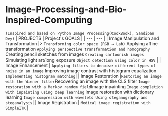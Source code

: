 # Image-Processing-and-Bio-Inspired-Computing
`(Inspired and based on Python Image Processing(CookBook), Sandipan Dey)`
| PROJECTS | Project's GOALS |
| --- | --- |
| Image Manipulation and Transformation |> `Transforming color space (RGB → Lab)` Applying affine transformation `Applying perspective transformation and homography` Creating pencil sketches from images `Creating cartoonish images` Simulating light art/long exposure `Object detection using color in HSV` |
| Image Enhancement | `Applying filters to denoise different types of noise in an image` Improving image contrast with histogram equalization `Implementing histogram matching`|
| Image Restoration |`Restoring an image with the Wiener filter`Recovering an image with the CLS filter `Image restoration with a Markov random field`Image inpainting `Image completion with inpainting using deep learning` Image restoration with dictionary learning `Image compression with wavelets Using steganography and steganalysis`|
| Image Registration | `Medical image registration with SimpleITK` |
